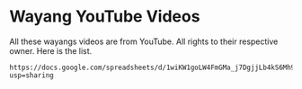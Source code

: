 # Wayang YouTube Videos
All these wayangs videos are from YouTube. All rights to their respective owner. Here is the list.
```
https://docs.google.com/spreadsheets/d/1wiKW1goLW4FmGMa_j7DgjjLb4kS6Mh9Tbfq9UIT5xsY/edit?usp=sharing
```
